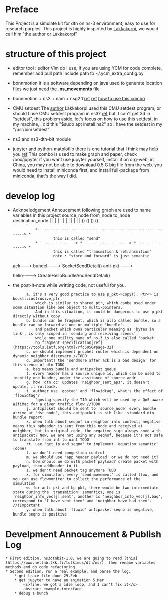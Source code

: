 # Preface
This Project is a simulate kit for dtn on ns-3 environment, easy to use for research purples.
This project is highly inspirited by [Lakkakorpi](https://www.netlab.tkk.fi/tutkimus/dtn/ns/), we would call him "the author or Lakkakorpi"

# structure of this project

* editor tool :
editor Vim do I use, if you are using YCM for code complete, remember add pull path include path to ~/.ycm_extra_config.py
* bonnmotion 
it is a software depending on java used to generate location files
we just need the **.ns_movements** file

* bonnmotion + ns2 + nam + nsg2.1
[ref](http://www.nsnam.com/2015/03/bonnmotion-mobile-scenario-generator.html) [ref](http://chandra-ns2.blogspot.com/2009/01/how-to-run-bonnmotion-for-ns-2.html)
[how to use this combo](https://www.slideshare.net/manasGaur1/bonn-motion-traffic-generation-and-nam)

* CMU setdest
The [author](https://www.netlab.tkk.fi/tutkimus/dtn/ns/) Lakkakorpi used this CMU setdest program, or should I use CMU setdest program in ns3? [ref](http://www.isi.edu/nsnam/ns/tutorial/nsscript7.html)
but, I can't get 3d in "setdest", this problem aside, let's focus on how to use this setdest, in my machine, I did this "$sudo apt install ns2"
so I have the setdest in my "/usr/bin/setdest"

* ns3 and ns3-dtn-bit module

* jupyter and python-matplotlib
there is one tutorial that I think may help you [ref](https://www.youtube.com/watch?v=HW29067qVWk&t=1568s)
This combo is used to make graph and paper, check /box/jupyter
if you want use jupyter yourself, install it on org-web, in China, you may not be able to download 0.5 G big file from the web.
you would need to install miniconda first, and install full-package from miniconda, that's the way I did.

# develop log

* Acknoeledgement Annoucement 
    following graph are used to name variables in this project
            source_node         from_node               to_node           destination_node
                |                   |                       |                   |
                |                   |                       |                   |
                |                   |                       |                   |
                ()                  ()                      ()                  ()
                
                *-------------------------------------------------------------> *
                        this is called "send"
                *-----------------> * --------------------> * ----------------> *
                        this is called "transmition & retransmition"
                        note : "store and forward" is just semantic

    ack--->
    bundel---->     SocketSendDetail()
    anti-pkt----> 

    hello---->  CreateHelloBundleAndSendDetail()
                
* the post-it-note while writting code, not useful for you.

            a. it's a very good practice to use p_pkt->Copy(), Ptr<> is boost::instrusive_ptr, 
                which is similar to shared_ptr, which canbe used under some situation like one object to multi-pointers. 
                And in this situation, it could be dangerous to use p_pkt directly without copy. 
            b. bundle can be fragment, which is also called bundle, so a bundle can be forward as one or multiple "bundle".
                and packet which owns particular meaning as 'bytes in link', is only scoped in 'sending and receiving scenes',
                while one utility name of ns-3 is also called 'packet'.
                bp fragment specification[ref](https://tools.ietf.org/html/rfc5050#page-32)
            c. we should implement prophet router which is dependent on dynamic neighbor discovery //TODO
            d. Important! the 'sendmore after ack is a bad design' for this scence of dtn TODO
            e. baq means bundle and antipacket queue
            f. every header has a source unique id, which can be used to identify one header, under the assitance of source addr
            g. how 'dtn.cc' updates 'neighbor_sent_aps', it doesn't update, it rollback.
            t. authoer use 'qostag' and 'flowidtag', what's the effect of 'flowidtag'?
                'qostag'specify the TID which will be used by a QoS-aware WifiMac for a given traffic flow //TODO
            j. antipacket should be sent to 'source_node' every bundle arrive at 'dst_node', this antipacket is sth like 'standard dtn bundle report'
            k. when talk about seqnof in neighbor info context, negative means this bpheader is sent from this node and received at neighbor, but in original code, the negative sign always come with antipacket? Now, we are not using any seqnof, because it's not safe to translate from int to uint TODO
            rt. use 'get_ip_and_seqno' to implement 'equation semantic' (done)
            l. we don't need congestion control
            m. we should use 'app header payload' or we do not need it?
            n. how should we do with packet payload? create packet with payload, then addheader to it.
            z. we don't need packet tag anymore TODO
            x. for simulator, every 'send movement' is called flow, and you can use flowmoniter to collect the performance of the simulation
            w. for anti-pkt and bp-pkt, there would be two intermediate state during the 'transmition' semantics, one is 'neighbor_info_vec[j].sent', another is 'neighbor_info_vec[j].baq', correspond to 'I have sent them' and 'neighbor have had them'. //!Important
            y. when talk about 'flowid' antipacket seqno is negative, bundle seqno is positive

# Develpment Annoucement & Publish Log

    * First edition, ns3dtnbit-1.0, we are going to read [this](https://www.netlab.tkk.fi/tutkimus/dtn/ns/), then rename variables methods and do code refactoring.
    * Second edition, run a real example, and parse the log.
        * get trace file done 29.Feb
        * get jupyter to have an animation 5.Mar
            <s>fine, we got a idle loop, and I can't fix it</s>
            abstract example-interface
        * debug a bunch

